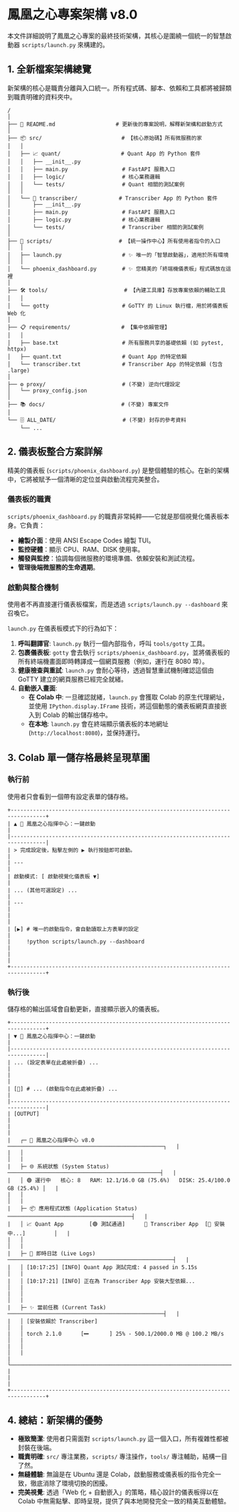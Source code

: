 # 鳳凰之心專案架構 v8.0

本文件詳細說明了鳳凰之心專案的最終技術架構，其核心是圍繞一個統一的智慧啟動器 `scripts/launch.py` 來構建的。

## 1. 全新檔案架構總覽

新架構的核心是職責分離與入口統一。所有程式碼、腳本、依賴和工具都將被歸類到職責明確的資料夾中。

```
/
│
├── 📜 README.md                   # 更新後的專案說明，解釋新架構和啟動方式
│
├── 📦 src/                         # 【核心原始碼】所有微服務的家
│   │
│   ├── 📈 quant/                   # Quant App 的 Python 套件
│   │   ├── __init__.py
│   │   ├── main.py                 # FastAPI 服務入口
│   │   ├── logic/                  # 核心業務邏輯
│   │   └── tests/                  # Quant 相關的測試案例
│   │
│   └── 🎤 transcriber/             # Transcriber App 的 Python 套件
│       ├── __init__.py
│       ├── main.py                 # FastAPI 服務入口
│       ├── logic.py                # 核心業務邏輯
│       └── tests/                  # Transcriber 相關的測試案例
│
├── 🚀 scripts/                     # 【統一操作中心】所有使用者指令的入口
│   │
│   ├── launch.py                   # ✨ 唯一的「智慧啟動器」，適用於所有環境
│   │
│   └── phoenix_dashboard.py        # ✨ 您精美的「終端機儀表板」程式碼放在這裡
│
├── 🛠️ tools/                        # 【內建工具庫】存放專案依賴的輔助工具
│   │
│   └── gotty                       # GoTTY 的 Linux 執行檔，用於將儀表板 Web 化
│
├── 📋 requirements/                # 【集中依賴管理】
│   │
│   ├── base.txt                    # 所有服務共享的基礎依賴 (如 pytest, httpx)
│   ├── quant.txt                   # Quant App 的特定依賴
│   └── transcriber.txt             # Transcriber App 的特定依賴 (包含 .large)
│
├── ⚙️ proxy/                        # (不變) 逆向代理設定
│   └── proxy_config.json
│
├── 📚 docs/                        # (不變) 專案文件
│
└── 🗄️ ALL_DATE/                     # (不變) 封存的參考資料
    └── ...
```

## 2. 儀表板整合方案詳解

精美的儀表板 (`scripts/phoenix_dashboard.py`) 是整個體驗的核心。在新的架構中，它將被賦予一個清晰的定位並與啟動流程完美整合。

### 儀表板的職責

`scripts/phoenix_dashboard.py` 的職責非常純粹——它就是那個視覺化儀表板本身。它負責：

-   **繪製介面**：使用 ANSI Escape Codes 繪製 TUI。
-   **監控硬體**：顯示 CPU、RAM、DISK 使用率。
-   **觸發與監控**：協調每個微服務的環境準備、依賴安裝和測試流程。
-   **管理後端微服務的生命週期**。

### 啟動與整合機制

使用者不再直接運行儀表板檔案，而是透過 `scripts/launch.py --dashboard` 來召喚它。

`launch.py` 在儀表板模式下的行為如下：

1.  **呼叫翻譯官**: `launch.py` 執行一個內部指令，呼叫 `tools/gotty` 工具。
2.  **包裹儀表板**: `gotty` 會去執行 `scripts/phoenix_dashboard.py`，並將儀表板的所有終端機畫面即時轉譯成一個網頁服務（例如，運行在 8080 埠）。
3.  **健康檢查與重試**: `launch.py` 會耐心等待，透過智慧重試機制確認這個由 GoTTY 建立的網頁服務已經完全就緒。
4.  **自動嵌入畫面**:
    -   **在 Colab 中**: 一旦確認就緒，`launch.py` 會獲取 Colab 的原生代理網址，並使用 `IPython.display.IFrame` 技術，將這個動態的儀表板網頁直接嵌入到 Colab 的輸出儲存格中。
    -   **在本地**: `launch.py` 會在終端顯示儀表板的本地網址 (`http://localhost:8080`)，並保持運行。

## 3. Colab 單一儲存格最終呈現草圖

### 執行前

使用者只會看到一個帶有設定表單的儲存格。

```
+---------------------------------------------------------------------------------+
| ▲ 💎 鳳凰之心指揮中心：一鍵啟動                                                 |
|---------------------------------------------------------------------------------|
| > 完成設定後，點擊左側的 ▶️ 執行按鈕即可啟動。                                     |
| ---                                                                             |
| 啟動模式: [ 啟動視覺化儀表板 ▼]                                                 |
| ... (其他可選設定) ...                                                          |
| ---                                                                             |
|                                                                                 |
| [▶️] # 唯一的啟動指令，會自動讀取上方表單的設定                                  |
|     !python scripts/launch.py --dashboard                                       |
|                                                                                 |
+---------------------------------------------------------------------------------+
```

### 執行後

儲存格的輸出區域會自動更新，直接顯示嵌入的儀表板。

```
+---------------------------------------------------------------------------------+
| ▼ 💎 鳳凰之心指揮中心：一鍵啟動                                                 |
|---------------------------------------------------------------------------------|
| ... (設定表單在此處被折疊) ...                                                  |
|                                                                                 |
| [🔄] # ... (啟動指令在此處被折疊) ...                                            |
|---------------------------------------------------------------------------------|
| [OUTPUT]                                                                        |
|                                                                                 |
|   ┌─ 🚀 鳳凰之心指揮中心 v8.0 ─────────────────────────────────────────────────┐   |
|   │                                                                              │   |
|   ├─ 🌐 系統狀態 (System Status) ────────────────────────────────────────────────┤   |
|   │ 🟢 運行中   核心: 8   RAM: 12.1/16.0 GB (75.6%)   DISK: 25.4/100.0 GB (25.4%) │   |
|   │                                                                              │   |
|   ├─ 📦 應用程式狀態 (Application Status) ───────────────────────────────────────┤   |
|   │ 📈 Quant App        [🟢 測試通過]      🎤 Transcriber App  [🔄 安裝中...]         │   |
|   │                                                                              │   |
|   ├─ 📜 即時日誌 (Live Logs) ────────────────────────────────────────────────────┤   |
|   │ [10:17:25] [INFO] Quant App 測試完成: 4 passed in 5.15s                     │   |
|   │ [10:17:21] [INFO] 正在為 Transcriber App 安裝大型依賴...                      │   |
|   │                                                                              │   |
|   ├─ ✨ 當前任務 (Current Task) ─────────────────────────────────────────────────┤   |
|   │ [安裝依賴於 Transcriber]                                                     │   |
|   │ torch 2.1.0      [━╸      ] 25% - 500.1/2000.0 MB @ 100.2 MB/s          │   |
|   │                                                                              │   |
|   └──────────────────────────────────────────────────────────────────────────────┘   |
|                                                                                 |
+---------------------------------------------------------------------------------+
```

## 4. 總結：新架構的優勢

-   **極致簡潔**: 使用者只需面對 `scripts/launch.py` 這一個入口，所有複雜性都被封裝在後端。
-   **職責明確**: `src/` 專注業務，`scripts/` 專注操作，`tools/` 專注輔助，結構一目了然。
-   **無縫體驗**: 無論是在 Ubuntu 還是 Colab，啟動服務或儀表板的指令完全一致，徹底消除了環境切換的困擾。
-   **完美視覺**: 透過「Web 化 + 自動嵌入」的策略，精心設計的儀表板得以在 Colab 中無需點擊、即時呈現，提供了與本地開發完全一致的精美互動體驗。
